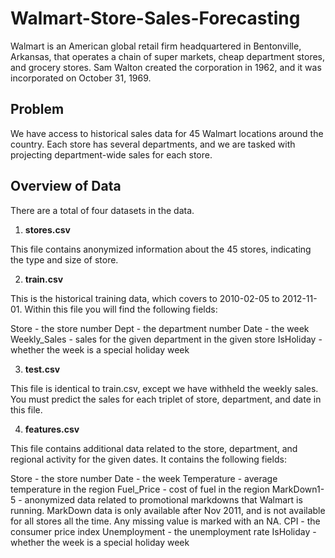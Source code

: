 # Walmart-Store-Sales-Forecasting
Walmart is an American global retail firm headquartered in Bentonville, Arkansas, that operates a chain of super markets, cheap department stores, and grocery stores. Sam Walton created the corporation in 1962, and it was incorporated on October 31, 1969.

## Problem
We have access to historical sales data for 45 Walmart locations around the country. Each store has several departments, and we are tasked with projecting department-wide sales for each store.

## Overview of Data
There are a total of four datasets in the data.

1. **stores.csv**

This file contains anonymized information about the 45 stores, indicating the type and size of store.

2. **train.csv**

This is the historical training data, which covers to 2010-02-05 to 2012-11-01. Within this file you will find the following fields:

Store - the store number
Dept - the department number
Date - the week
Weekly_Sales -  sales for the given department in the given store
IsHoliday - whether the week is a special holiday week

3. **test.csv**

This file is identical to train.csv, except we have withheld the weekly sales. You must predict the sales for each triplet of store, department, and date in this file.

4. **features.csv**

This file contains additional data related to the store, department, and regional activity for the given dates. It contains the following fields:

Store - the store number
Date - the week
Temperature - average temperature in the region
Fuel_Price - cost of fuel in the region
MarkDown1-5 - anonymized data related to promotional markdowns that Walmart is running. MarkDown data is only available after Nov 2011, and is not available for all stores all the time. Any missing value is marked with an NA.
CPI - the consumer price index
Unemployment - the unemployment rate
IsHoliday - whether the week is a special holiday week
